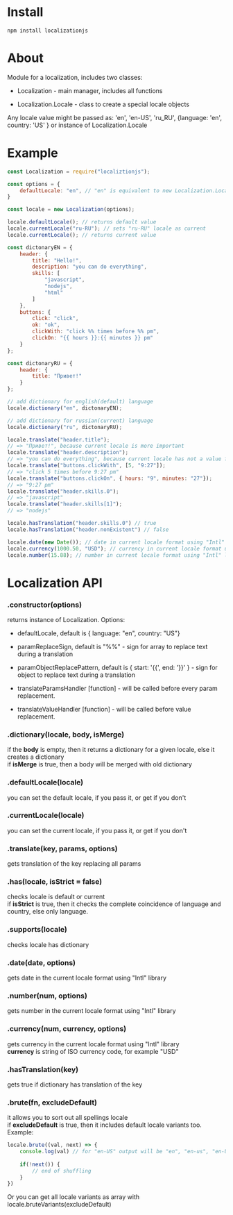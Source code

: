 # Install 
`npm install localizationjs`

# About
Module for a localization, includes two classes:

* Localization - main manager, includes all functions

* Localization.Locale - class to create a special locale objects

Any locale value might be passed as: 'en', 'en-US', 'ru_RU', {language: 'en', country: 'US' } or instance of Localization.Locale

# Example
```js
const Localization = require("localiztionjs");

const options = {
    defaultLocale: "en", // "en" is equivalent to new Localization.Locale("en")
}

const locale = new Localization(options);

locale.defaultLocale(); // returns default value 
locale.currentLocale("ru-RU"); // sets "ru-RU" locale as current
locale.currentLocale(); // returns current value 

const dictonaryEN = {
    header: {
        title: "Hello!",
        description: "you can do everything",
        skills: [
            "javascript",
            "nodejs",
            "html"
        ]
    },
    buttons: {
        click: "click",
        ok: "ok",
        clickWith: "click %% times before %% pm",
        clickOn: "{{ hours }}:{{ minutes }} pm"
    }
};

const dictonaryRU = {
    header: {
        title: "Привет!"
    }
};

// add dictionary for english(default) language
locale.dictionary("en", dictonaryEN);

// add dictionary for russian(current) language
locale.dictionary("ru", dictonaryRU);

locale.translate("header.title"); 
// => "Привет!", because current locale is more important
locale.translate("header.description"); 
// => "you can do everything", because current locale has not a value for that key
locale.translate("buttons.clickWith", [5, "9:27"]); 
// => "click 5 times before 9:27 pm"
locale.translate("buttons.clickOn", { hours: "9", minutes: "27"}); 
// => "9:27 pm"
locale.translate("header.skills.0"); 
// => "javascript"
locale.translate("header.skills[1]"); 
// => "nodejs"

locale.hasTranslation("header.skills.0") // true
locale.hasTranslation("header.nonExistent") // false

locale.date(new Date()); // date in current locale format using "Intl" library
locale.currency(1000.50, "USD"); // currency in current locale format using "Intl" library
locale.number(15.88); // number in current locale format using "Intl" library

```

# Localization API
### .constructor(options)
returns instance of Localization. Options:

* defaultLocale, default is { language: "en", country: "US"}

* paramReplaceSign, default is "%%" - sign for array to replace text during a translation

* paramObjectReplacePattern, default is { start: '{{', end: '}}' } - sign for object to replace text during a translation

* translateParamsHandler [function] - will be called before every param replacement.

* translateValueHandler [function] - will be called before value replacement.

### .dictionary(locale, body, isMerge)
if the __body__ is empty, then it returns a dictionary for a given locale, else it creates a dictionary  
if __isMerge__ is true, then a body will be merged with old dictionary

### .defaultLocale(locale)
you can set the default locale, if you pass it, or get if you don't

### .currentLocale(locale)
you can set the current locale, if you pass it, or get if you don't

### .translate(key, params, options) 
gets translation of the key replacing all params

### .has(locale, isStrict = false) 
checks locale is default or current  
if __isStrict__ is true, then it checks the complete coincidence of language and country, else only language.

### .supports(locale) 
checks locale has dictionary

### .date(date, options) 
gets date in the current locale format using "Intl" library

### .number(num, options) 
gets number in the current locale format using "Intl" library

### .currency(num, currency, options) 
gets currency in the current locale format using "Intl" library  
__currency__ is string of ISO currency code, for example "USD"

### .hasTranslation(key) 
gets true if dictionary has translation of the key 

### .brute(fn, excludeDefault)
it allows you to sort out all spellings locale   
if __excludeDefault__ is true, then it includes default locale variants too. Example:

```js
locale.brute((val, next) => {
    console.log(val) // for "en-US" output will be "en", "en-us", "en-US", "en_US" e.t.c
        
    if(!next()) {
        // end of shuffling 
    }
})

```
Or you can get all locale variants as array with locale.bruteVariants(excludeDefault)





